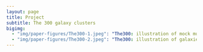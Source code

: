 ```yaml
---
layout: page
title: Project
subtitle: The 300 galaxy clusters
bigimg:
  - "img/paper-figures/The300-1.jpeg": "The300: illustration of mock multi-wavelength of the same hydro-simulated cluster"
  - "img/paper-figures/The300-2.jpeg": "The300: illustration of galaxies from Semi-Analytical models of the same cluster"
---
```

